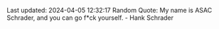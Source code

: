 Last updated: 2024-04-05 12:32:17
Random Quote: My name is ASAC Schrader, and you can go f*ck yourself. - Hank Schrader